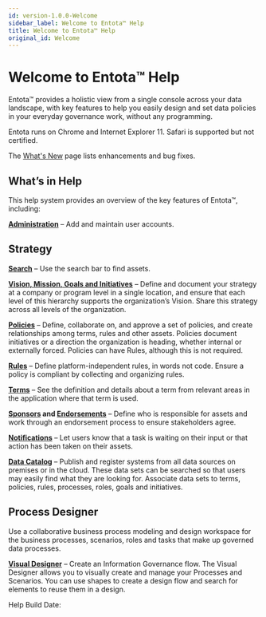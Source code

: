 ```yaml
---
id: version-1.0.0-Welcome
sidebar_label: Welcome to Entota™ Help
title: Welcome to Entota™ Help
original_id: Welcome
---
```


# Welcome to Entota™ Help

Entota™ provides a holistic view from a single console across your data
landscape, with key features to help you easily design and set data
policies in your everyday governance work, without any programming.

Entota runs on Chrome and Internet Explorer 11. Safari is supported but
not certified.

The [What's New](https://whatsnew.igchelp.com/) page lists enhancements
and bug fixes.

## What’s in Help

This help system provides an overview of the key features of Entota™,
including:

**[Administration](Administration.md)** – Add and maintain user
accounts.

## Strategy

**[Search](Enhanced_Search.md)** – Use the search bar to find assets.

**[Vision, Mission, Goals and
Initiatives](Vision_Mission_Goals_and_Initiatives.md)** –
Define and document your strategy at a company or program level in a
single location, and ensure that each level of this hierarchy supports
the organization’s Vision. Share this strategy across all levels of the
organization.

**[Policies](Set_Up_Policies.md)** – Define, collaborate on, and
approve a set of policies, and create relationships among terms, rules
and other assets. Policies document initiatives or a direction the
organization is heading, whether internal or externally forced. Policies
can have Rules, although this is not required.

**[Rules](Set_Up_Rules.md)** – Define platform-independent rules,
in words not code. Ensure a policy is compliant by collecting and
organizing rules.

**[Terms](Set_Up_Terms.md)** – See the definition and details about
a term from relevant areas in the application where that term is used.

**[Sponsors](Sponsors.md) and
[Endorsements](Sponsor_an_Asset.md)** – Define who is responsible
for assets and work through an endorsement process to ensure
stakeholders agree.

**[Notifications](Notifications.md)** – Let users know that a task is
waiting on their input or that action has been taken on their assets.

**[**Data Catalog**](Data_Catalog.md)** – Publish and register
systems from all data sources on premises or in the cloud. These data
sets can be searched so that users may easily find what they are looking
for. Associate data sets to terms, policies, rules, processes, roles,
goals and initiatives.

## Process Designer

Use a collaborative business process modeling and design workspace for
the business processes, scenarios, roles and tasks that make up governed
data processes.

**[Visual Designer](Visual_Designer.md)** – Create an Information
Governance flow. The Visual Designer allows you to visually create and
manage your Processes and Scenarios. You can use shapes to create a
design flow and search for elements to reuse them in a design.

Help Build Date:
